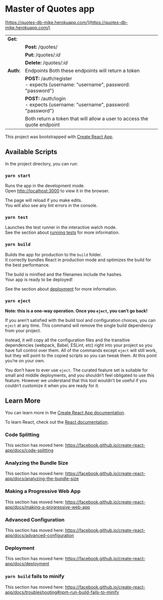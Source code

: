 # Master of Quotes app

[https://quotes-db-mike.herokuapp.com/](https://quotes-db-mike.herokuapp.com/)

| | |
|------|----------------|
|**Get:**| |
|      |**Post:** /quotes/|
|      |**Put:** /quotes/:*id*|
|      |**Delete:** /quotes/:*id*|
|**Auth:**  |Endpoints Both these endpoints will return a token|
|      |**POST:** /auth/register<br> - expects {username: "username", password: "password"}|
|      |**POST:** /auth/login<br> - expects {username: "username", password: "password"}|
|      |Both return a token that will allow a user to access the quote endpoint|

This project was bootstrapped with
[Create React App](https://github.com/facebook/create-react-app).

## Available Scripts

In the project directory, you can run:

### `yarn start`

Runs the app in the development mode.<br /> Open
[http://localhost:3000](http://localhost:3000) to view it in the
browser.

The page will reload if you make edits.<br /> You will also see any lint
errors in the console.

### `yarn test`

Launches the test runner in the interactive watch mode.<br /> See the
section about
[running tests](https://facebook.github.io/create-react-app/docs/running-tests)
for more information.

### `yarn build`

Builds the app for production to the `build` folder.<br /> It correctly
bundles React in production mode and optimizes the build for the best
performance.

The build is minified and the filenames include the hashes.<br /> Your
app is ready to be deployed!

See the section about
[deployment](https://facebook.github.io/create-react-app/docs/deployment)
for more information.

### `yarn eject`

**Note: this is a one-way operation. Once you `eject`, you can’t go
back!**

If you aren’t satisfied with the build tool and configuration choices,
you can `eject` at any time. This command will remove the single build
dependency from your project.

Instead, it will copy all the configuration files and the transitive
dependencies (webpack, Babel, ESLint, etc) right into your project so
you have full control over them. All of the commands except `eject` will
still work, but they will point to the copied scripts so you can tweak
them. At this point you’re on your own.

You don’t have to ever use `eject`. The curated feature set is suitable
for small and middle deployments, and you shouldn’t feel obligated to
use this feature. However we understand that this tool wouldn’t be
useful if you couldn’t customize it when you are ready for it.

## Learn More

You can learn more in the
[Create React App documentation](https://facebook.github.io/create-react-app/docs/getting-started).

To learn React, check out the
[React documentation](https://reactjs.org/).

### Code Splitting

This section has moved here:
https://facebook.github.io/create-react-app/docs/code-splitting

### Analyzing the Bundle Size

This section has moved here:
https://facebook.github.io/create-react-app/docs/analyzing-the-bundle-size

### Making a Progressive Web App

This section has moved here:
https://facebook.github.io/create-react-app/docs/making-a-progressive-web-app

### Advanced Configuration

This section has moved here:
https://facebook.github.io/create-react-app/docs/advanced-configuration

### Deployment

This section has moved here:
https://facebook.github.io/create-react-app/docs/deployment

### `yarn build` fails to minify

This section has moved here:
https://facebook.github.io/create-react-app/docs/troubleshooting#npm-run-build-fails-to-minify
